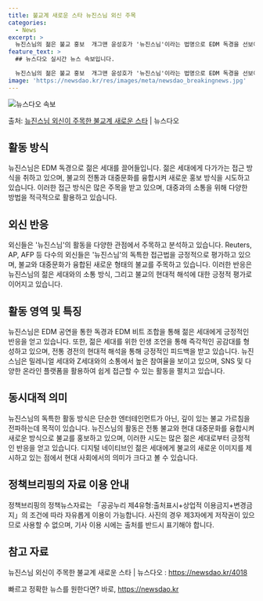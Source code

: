 ```yaml
---
title: 불교계 새로운 스타 뉴진스님 외신 주목
categories:
  - News
excerpt: >
  뉴진스님의 젊은 불교 홍보  개그맨 윤성호가 '뉴진스님'이라는 법명으로 EDM 독경을 선보이며 젊은 세대에게…
feature_text: >
  ## 뉴스다오 실시간 뉴스 속보입니다.

  뉴진스님의 젊은 불교 홍보  개그맨 윤성호가 '뉴진스님'이라는 법명으로 EDM 독경을 선보이며 젊은 세대에게…
image: 'https://newsdao.kr/res/images/meta/newsdao_breakingnews.jpg'
---
```


![뉴스다오 속보](https://newsdao.kr/res/images/meta/newsdao_breakingnews.jpg)

<p>출처: <a href="https://newsdao.kr/4018" rel="dofollow">뉴진스님 외신이 주목한 불교계 새로운 스타</a> | 뉴스다오</p>

<h2 data-ke-size="size26">활동 방식</h2>
<p data-ke-size="size16">뉴진스님은 EDM 독경으로 젊은 세대를 끌어들입니다. 젊은 세대에게 다가가는 접근 방식을 취하고 있으며, 불교의 전통과 대중문화를 융합시켜 새로운 홍보 방식을 시도하고 있습니다. 이러한 접근 방식은 많은 주목을 받고 있으며, 대중과의 소통을 위해 다양한 방법을 적극적으로 활용하고 있습니다.</p>

<h2 data-ke-size="size26">외신 반응</h2>
<p data-ke-size="size16">외신들은 '뉴진스님'의 활동을 다양한 관점에서 주목하고 분석하고 있습니다. Reuters, AP, AFP 등 다수의 외신들은 '뉴진스님'의 독특한 접근법을 긍정적으로 평가하고 있으며, 불교와 대중문화가 융합된 새로운 형태의 불교를 주목하고 있습니다. 이러한 반응은 뉴진스님의 젊은 세대와의 소통 방식, 그리고 불교의 현대적 해석에 대한 긍정적 평가로 이어지고 있습니다.</p>

<h2 data-ke-size="size26">활동 영역 및 특징</h2>
<p data-ke-size="size16">뉴진스님은 EDM 공연을 통한 독경과 EDM 비트 조합을 통해 젊은 세대에게 긍정적인 반응을 얻고 있습니다. 또한, 젊은 세대를 위한 인생 조언을 통해 즉각적인 공감대를 형성하고 있으며, 전통 경전의 현대적 해석을 통해 긍정적인 피드백을 받고 있습니다. 뉴진스님은 밀레니얼 세대와 Z세대와의 소통에서 높은 참여율을 보이고 있으며, SNS 및 다양한 온라인 플랫폼을 활용하여 쉽게 접근할 수 있는 활동을 펼치고 있습니다.</p>

<h2 data-ke-size="size26">동시대적 의미</h2>
<p data-ke-size="size16">뉴진스님의 독특한 활동 방식은 단순한 엔터테인먼트가 아닌, 깊이 있는 불교 가르침을 전파하는데 목적이 있습니다. 뉴진스님의 활동은 전통 불교와 현대 대중문화를 융합시켜 새로운 방식으로 불교를 홍보하고 있으며, 이러한 시도는 많은 젊은 세대로부터 긍정적인 반응을 얻고 있습니다. 디지털 네이티브인 젊은 세대에게 불교의 새로운 이미지를 제시하고 있는 점에서 현대 사회에서의 의미가 크다고 볼 수 있습니다.</p>

<h2 data-ke-size="size26">정책브리핑의 자료 이용 안내</h2>
<p data-ke-size="size16">정책브리핑의 정책뉴스자료는 「공공누리 제4유형:출처표시+상업적 이용금지+변경금지」의 조건에 따라 자유롭게 이용이 가능합니다. 사진의 경우 제3자에게 저작권이 있으므로 사용할 수 없으며, 기사 이용 시에는 출처를 반드시 표기해야 합니다.</p>

<h2 data-ke-size="size26">참고 자료</h2>
<p data-ke-size="size16">뉴진스님 외신이 주목한 불교계 새로운 스타 | 뉴스다오 : <a href="https://newsdao.kr/4018">https://newsdao.kr/4018</a></p>
 

빠르고 정확한 뉴스를 원한다면? 바로, <a href="https://newsdao.kr" rel="dofollow">https://newsdao.kr</a>


